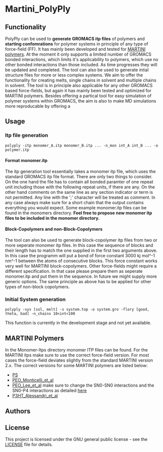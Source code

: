 # Martini_PolyPly

## Functionality 
PolyPly can be used to **generate GROMACS itp files** of polymers  and **starting confomrations** for polymer systems in principle of any type of force-field (FF). It has mainly been developed and tested for [MARTINI polymers](http://www.cgmartini.nl/index.php/force-field-parameters/polymers). At the moment it only supports a limited number of GROMACS bonded interactions, which limits it's applicability to polymers, which use no other bonded interactions than those included. As time progresses they will be updated and completed. The tool can also be used to generate intial structure files for more or less complex systems. We aim to offer the functionality for creating melts, single chains in solvent and multiple chains in solvent. The tool is in principle also applicable for any other GROMACS based force-fields, but again it has mainly been tested and optimized for MARTINI polymers. Besides offering a partical tool for easy simulation of polymer systems within GROMACS, the aim is also to make MD simulations more reproducable by offering a 

## Usage
### Itp file generation
```
polyply -itp monomer_A.itp monomer_B.itp ... -n_mon int_A int_B ... -o polymer.itp 
```
#### Format monomer.itp
The itp generation tool essentially takes a monomer itp file, which uses the standard GROMACS itp file format. There are only two things to consider. On the one hand the file has to contain all bonded paramter of one repeat unit including those with the following repeat units, if there are any. On the other hand comments on the same line as any section indicator or term is not permitted. Any line with the ';' character will be treated as comment. In any case always make sure for a short chain that the output contains everything you would expect. Some example monomer.itp files can be found in the monomers directory. **Feel free to propose new monomer itp files to be included in the monomer directory.**  

#### Block-Copolymers and non-Block-Copolymers
The tool can also be used to generate block-copolymer itp files from two or more seperate monomer itp files. In this case the sequence of blocks and their length has to match the one supplied in the first two arguments above. In this case the programm will put a bond of force constant 3000 kj mol^-1 nm^-1 between the atoms of consecutive blocks. This force constant works very well for MARTINI block-copolymers. Other force-fields might require a different specification. In that case please prepare them as seperate monomer.itp and put them in the sequence. In future we might supply more generic options. The same principle as above has to be applied for other types of non-block copolymers.   

#### 

### Initial System generation
```
polyply -sys [sol, melt] -s system.top -o system.gro -flory [good, theta, bad] -n_chains 10<int<100
```
This function is currently in the development stage and not yet available.

## MARTINI Polymers 
In the Monomer-Itps directory monomer ITP files can be found. For the MARTINI itps make sure to use the correct force-field version. For most cases the force-field deviates slightly from the standard MARTINI version 2.x. The correct versions for some MARTINI polymers are listed below: 
* [PS](http://www.cgmartini.nl/images/applications/polymers/martini_v2.1_PS.itp)
* [PEO_Monticelli_et_al](http://perso.ibcp.fr/luca.monticelli/MARTINI/index.html)
* [PEO_Lee_et_al](http://www.cgmartini.nl/images/parameters/ITP/martini_v2.2.itp) make sure to change the SN0-SN0 interactions and the SN0-P4 interactions as detailed [here](http://www.cgmartini.nl/index.php/force-field-parameters/polymers)
* [P3HT_Alessandri_et_al](http://www.cgmartini.nl/images/parameters/ITP/martini_v2.2.itp)

## Authors

## License

This project is licensed under the GNU general public license - see the [LICENSE](LICENSE) file for details.
